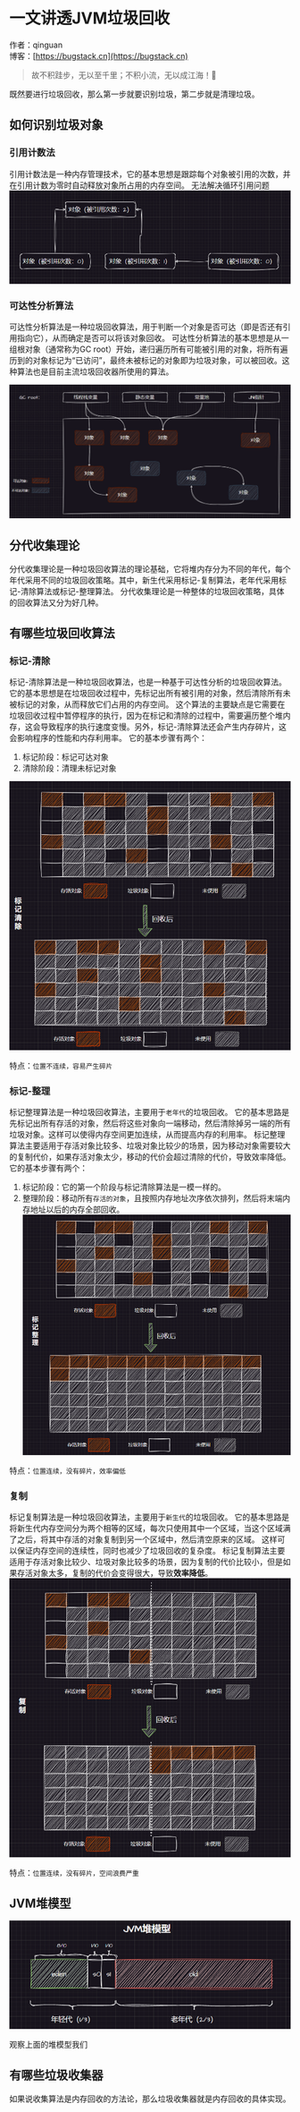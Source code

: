 # 一文讲透JVM垃圾回收

作者：qinguan
<br/>博客：[https://bugstack.cn](https://bugstack.cn)

> 故不积跬步，无以至千里；不积小流，无以成江海！🌻


既然要进行垃圾回收，那么第一步就要识别垃圾，第二步就是清理垃圾。

## 如何识别垃圾对象
### 引用计数法
引用计数法是一种内存管理技术，它的基本思想是跟踪每个对象被引用的次数，并在引用计数为零时自动释放对象所占用的内存空间。
无法解决循环引用问题
![引用计数法](https://raw.githubusercontent.com/qinguan1/qinguan1.github.io/main/docs/assets/img/qinguan/引用计数法.png)

### 可达性分析算法

可达性分析算法是一种垃圾回收算法，用于判断一个对象是否可达（即是否还有引用指向它），从而确定是否可以将该对象回收。
可达性分析算法的基本思想是从一组根对象（通常称为GC root）开始，递归遍历所有可能被引用的对象，将所有遍历到的对象标记为“已访问”，最终未被标记的对象即为垃圾对象，可以被回收。这种算法也是目前主流垃圾回收器所使用的算法。

![可达性分析算法](https://raw.githubusercontent.com/qinguan1/qinguan1.github.io/main/docs/assets/img/qinguan/可达性分析算法.png)

## 分代收集理论
分代收集理论是一种垃圾回收算法的理论基础，它将堆内存分为不同的年代，每个年代采用不同的垃圾回收策略。其中，新生代采用标记-复制算法，老年代采用标记-清除算法或标记-整理算法。
分代收集理论是一种整体的垃圾回收策略，具体的回收算法又分为好几种。

## 有哪些垃圾回收算法

### 标记-清除
标记-清除算法是一种垃圾回收算法，也是一种基于可达性分析的垃圾回收算法。
它的基本思想是在垃圾回收过程中，先标记出所有被引用的对象，然后清除所有未被标记的对象，从而释放它们占用的内存空间。
这个算法的主要缺点是它需要在垃圾回收过程中暂停程序的执行，因为在标记和清除的过程中，需要遍历整个堆内存，这会导致程序的执行速度变慢。另外，标记-清除算法还会产生内存碎片，这会影响程序的性能和内存利用率。
它的基本步骤有两个：
1. 标记阶段：标记可达对象
2. 清除阶段：清理未标记对象

![gc-标记清除](https://raw.githubusercontent.com/qinguan1/qinguan1.github.io/main/docs/assets/img/qinguan/gc-标记清除.png)

特点：`位置不连续，容易产生碎片`
### 标记-整理
标记整理算法是一种垃圾回收算法，主要用于`老年代`的垃圾回收。
它的基本思路是先标记出所有存活的对象，然后将这些对象向一端移动，然后清除掉另一端的所有垃圾对象。这样可以使得内存空间更加连续，从而提高内存的利用率。
标记整理算法主要适用于存活对象比较多、垃圾对象比较少的场景，因为移动对象需要较大的复制代价，如果存活对象太少，移动的代价会超过清除的代价，导致效率降低。
它的基本步骤有两个：
1. 标记阶段：它的第一个阶段与<kbd>标记清除算法</kbd>是一模一样的。
2. 整理阶段：移动所有`存活的对象`，且按照内存地址次序依次排列，然后将末端内存地址以后的内存全部回收。
![gc-标记整理](https://raw.githubusercontent.com/qinguan1/qinguan1.github.io/main/docs/assets/img/qinguan/gc-标记整理.png)

特点：`位置连续，没有碎片，效率偏低`
### 复制
标记复制算法是一种垃圾回收算法，主要用于`新生代`的垃圾回收。
它的基本思路是将新生代内存空间分为两个相等的区域，每次只使用其中一个区域，当这个区域满了之后，将其中存活的对象复制到另一个区域中，然后清空原来的区域。
这样可以保证内存空间的连续性，同时也减少了垃圾回收的复杂度。
标记复制算法主要适用于存活对象比较少、垃圾对象比较多的场景，因为复制的代价比较小，但是如果存活对象太多，复制的代价会变得很大，导致**效率降低**。
![gc-复制](https://raw.githubusercontent.com/qinguan1/qinguan1.github.io/main/docs/assets/img/qinguan/gc-复制.png)

特点：`位置连续，没有碎片，空间浪费严重`

## JVM堆模型  

![JVM堆模型](https://raw.githubusercontent.com/qinguan1/qinguan1.github.io/main/docs/assets/img/qinguan/JVM堆模型.png)

观察上面的堆模型我们


## 有哪些垃圾收集器

如果说收集算法是内存回收的方法论，那么垃圾收集器就是内存回收的具体实现。

